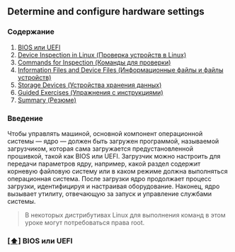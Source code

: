 ## Determine and configure hardware settings

### <a name='toc'>Содержание</a>

1. [BIOS или UEFI](#1)
2. [Device Inspection in Linux (Проверка устройств в Linux)](#2)
3. [Commands for Inspection (Команды для проверки)](#3)
4. [Information Files and Device Files (Информационные файлы и файлы устройств)](#4)
5. [Storage Devices (Устройства хранения данных)](#5)
6. [Guided Exercises (Упражнения с инструкциями)](#6)
7. [Summary (Резюме)](#7)

### Введение

Чтобы управлять машиной, основной компонент операционной системы — ядро ​​— должен быть загружен программой, называемой загрузчиком, которая сама загружается предустановленной прошивкой, такой как BIOS или UEFI. Загрузчик можно настроить для передачи параметров ядру, например, какой раздел содержит корневую файловую систему или в каком режиме должна выполняться операционная система. После загрузки ядро ​​продолжает процесс загрузки, идентифицируя и настраивая оборудование. Наконец, ядро ​​вызывает утилиту, отвечающую за запуск и управление службами системы.

> В некоторых дистрибутивах Linux для выполнения команд в этом уроке могут потребоваться права root.

### [[⬆]](#toc) <a name='1'>BIOS или UEFI</a>


















